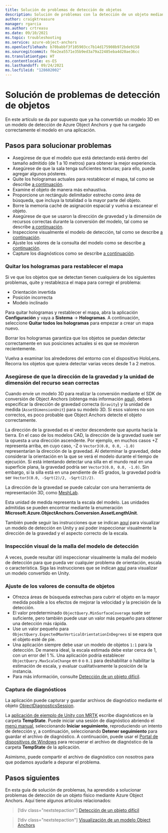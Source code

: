 ```yaml
---
title: Solución de problemas de detección de objetos
description: Solución de problemas con la detección de un objeto mediante Azure Object Anchors.
author: craigktreasure
manager: rgarcia
ms.author: crtreasu
ms.date: 09/10/2021
ms.topic: troubleshooting
ms.service: azure-object-anchors
ms.openlocfilehash: b70babbf3f105903cc7b14d175908b972bde9158
ms.sourcegitcommit: f6e2ea5571e35b9ed3a79a22485eba4d20ae36cc
ms.translationtype: HT
ms.contentlocale: es-ES
ms.lasthandoff: 09/24/2021
ms.locfileid: "128602002"
---
```

# <a name="troubleshooting-object-detection"></a>Solución de problemas de detección de objetos

En este artículo se da por supuesto que ya ha convertido un modelo 3D en un modelo de detección de Azure Object Anchors y que ha cargado correctamente el modelo en una aplicación.

## <a name="troubleshooting-steps"></a>Pasos para solucionar problemas

* Asegúrese de que el modelo que está detectando está dentro del tamaño admitido (de 1 a 10 metros) para obtener la mejor experiencia.
* Asegúrese de que la sala tenga suficientes texturas; para ello, puede agregar algunos pósteres.
* Quite los hologramas actuales para restablecer el mapa, tal como se describe [a continuación](#remove-holograms-to-reset-the-map).
* Examine el objeto de manera más exhaustiva.
* Proporcione un rectángulo delimitador estrecho como área de búsqueda, que incluya la totalidad o la mayor parte del objeto.
* Borre la memoria caché de asignación espacial y vuelva a escanear el objeto.
* Asegúrese de que se usaron la dirección de gravedad y la dimensión de recursos correctas durante la conversión del modelo, tal como se describe [a continuación](#ensure-the-gravity-direction-and-asset-dimension-unit-are-correct).
* Inspeccione visualmente el modelo de detección, tal como se describe [a continuación](#visually-inspect-the-detection-models-mesh).
* Ajuste los valores de la consulta del modelo como se describe [a continuación](#adjust-object-query-values).
* Capture los diagnósticos como se describe [a continuación](#capture-diagnostics).

### <a name="remove-holograms-to-reset-the-map"></a>Quitar los hologramas para restablecer el mapa

Si ve que los objetos que se detectan tienen cualquiera de los siguientes problemas, quite y restablezca el mapa para corregir el problema:
* Orientación invertida
* Posición incorrecta
* Modelo inclinado

Para quitar hologramas y restablecer el mapa, abra la aplicación **Configuración** y vaya a **Sistema** -> **Hologramas**. A continuación, seleccione **Quitar todos los hologramas** para empezar a crear un mapa nuevo.

Borrar los hologramas garantiza que los objetos se puedan detectar correctamente en sus posiciones actuales si es que se movieron recientemente.

Vuelva a examinar los alrededores del entorno con el dispositivo HoloLens. Recorra los objetos que quiera detectar varias veces desde 1 a 2 metros.

### <a name="ensure-the-gravity-direction-and-asset-dimension-unit-are-correct"></a>Asegúrese de que la dirección de la gravedad y la unidad de dimensión del recurso sean correctas

Cuando envíe un modelo 3D para realizar la conversión mediante el SDK de conversión de Object Anchors (obtenga más información [aquí](../quickstarts/get-started-model-conversion.md)), deberá especificar la dirección de gravedad correcta (`Gravity`) y la unidad de medida (`AssetDimensionUnit`) para su modelo 3D. Si esos valores no son correctos, es poco probable que Object Anchors detecte el objeto correctamente.

La dirección de la gravedad es el vector descendente que apunta hacia la tierra. En el caso de los modelos CAD, la dirección de la gravedad suele ser la opuesta a una dirección ascendente. Por ejemplo, en muchos casos +Z representa arriba, en cuyo caso, -Z o `Vector3(0.0, 0.0, -1.0)` representarían la dirección de la gravedad. Al determinar la gravedad, debe considerar la orientación en la que se verá el modelo durante el tiempo de ejecución. Si está intentando detectar una silla en el mundo real en una superficie plana, la gravedad podría ser `Vector3(0.0, 0.0, -1.0)`. Sin embargo, si la silla está en una pendiente de 45 grados, la gravedad podría ser `Vector3(0.0, -Sqrt(2)/2, -Sqrt(2)/2)`.

La dirección de la gravedad se puede calcular con una herramienta de representación 3D, como [MeshLab](http://www.meshlab.net/).

Esta unidad de medida representa la escala del modelo. Las unidades admitidas se pueden encontrar mediante la enumeración **Microsoft.Azure.ObjectAnchors.Conversion.AssetLengthUnit**.

También puede seguir las instrucciones que se indican [aquí](../visualize-converted-model.md) para visualizar un modelo de detección en Unity y así poder inspeccionar visualmente la dirección de la gravedad y el aspecto correcto de la escala.

### <a name="visually-inspect-the-detection-models-mesh"></a>Inspección visual de la malla del modelo de detección

A veces, puede resultar útil inspeccionar visualmente la malla del modelo de detección para que pueda ver cualquier problema de orientación, escala o característica. Siga las instrucciones que se indican [aquí](../visualize-converted-model.md) para visualizar un modelo convertido en Unity.

### <a name="adjust-object-query-values"></a>Ajuste de los valores de consulta de objetos

* Ofrezca áreas de búsqueda estrechas para cubrir el objeto en la mayor medida posible a los efectos de mejorar la velocidad y la precisión de la detección.
* El valor predeterminado `ObjectQuery.MinSurfaceCoverage` suele ser suficiente, pero también puede usar un valor más pequeño para obtener una detección más rápida.
* Use un valor pequeño para `ObjectQuery.ExpectedMaxVerticalOrientationInDegrees` si se espera que el objeto esté de pie.
* Una aplicación siempre debe usar un modelo de objetos `1:1` para la detección. De manera ideal, la escala estimada debe estar cerca de 1, con un error del 1 %. Una aplicación podría establecer `ObjectQuery.MaxScaleChange` en `0` o `0.1` para deshabilitar o habilitar la estimación de escala, y evaluar cualitativamente la posición de la instancia.
* Para más información, consulte [Detección de un objeto difícil](../detect-difficult-object.md).

### <a name="capture-diagnostics"></a>Captura de diagnósticos

La aplicación puede capturar y guardar archivos de diagnóstico mediante el objeto [ObjectDiagnosticsSession](../concepts/sdk-overview.md#objectdiagnosticssession).

La [aplicación de ejemplo de Unity con MRTK](../quickstarts/get-started-unity-hololens-mrtk.md) escribe diagnósticos en la carpeta **TempState**. Puede iniciar una sesión de diagnóstico abriendo el <a href="/windows/mixed-reality/mrtk-unity/features/ux-building-blocks/hand-menu" target="_blank">menú manual</a>, seleccionando **Iniciar seguimiento**, reproduciendo un intento de detección y, a continuación, seleccionando **Detener seguimiento** para guardar el archivo de diagnóstico. A continuación, puede usar el [Portal de dispositivos de Windows](/windows/mixed-reality/develop/platform-capabilities-and-apis/using-the-windows-device-portal) para recuperar el archivo de diagnóstico de la carpeta **TempState** de la aplicación.

Asimismo, puede compartir el archivo de diagnóstico con nosotros para que podamos ayudarle a depurar el problema.

## <a name="next-steps"></a>Pasos siguientes

En esta guía de solución de problemas, ha aprendido a solucionar problemas de detección de un objeto físico mediante Azure Object Anchors.
Aquí tiene algunos artículos relacionados:

> [!div class="nextstepaction"]
> [Detección de un objeto difícil](../detect-difficult-object.md)

> [!div class="nextstepaction"]
> [Visualización de un modelo Object Anchors](../visualize-converted-model.md)
